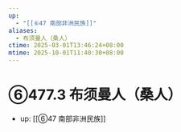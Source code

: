 ```yaml
---
up:
  - "[[⑥47 南部非洲民族]]"
aliases:
  - 布须曼人（桑人）
ctime: 2025-03-01T13:46:24+08:00
mtime: 2025-10-01T11:40:30+08:00
---
```


# ⑥477.3 布须曼人（桑人）

- up: [[⑥47 南部非洲民族]]
